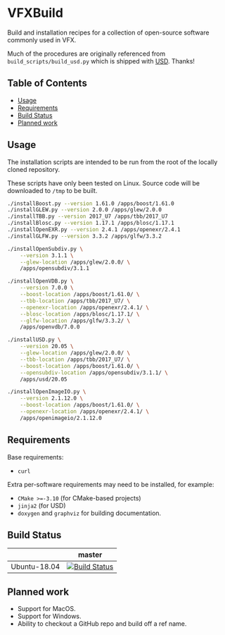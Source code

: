 # VFXBuild

Build and installation recipes for a collection of open-source software commonly used in VFX.

Much of the procedures are originally referenced from `build_scripts/build_usd.py` which is shipped with [USD](https://github.com/PixarAnimationStudios).  Thanks!

## Table of Contents

- [Usage](#usage)
- [Requirements](#requirements)
- [Build Status](#build-status)
- [Planned work](#planned-work)

## Usage

The installation scripts are intended to be run from the root of the locally cloned repository.

These scripts have only been tested on Linux.  Source code will be downloaded to `/tmp` to be built.

```bash
./installBoost.py --version 1.61.0 /apps/boost/1.61.0
./installGLEW.py --version 2.0.0 /apps/glew/2.0.0
./installTBB.py --version 2017_U7 /apps/tbb/2017_U7
./installBlosc.py --version 1.17.1 /apps/blosc/1.17.1
./installOpenEXR.py --version 2.4.1 /apps/openexr/2.4.1
./installGLFW.py --version 3.3.2 /apps/glfw/3.3.2

./installOpenSubdiv.py \
    --version 3.1.1 \
    --glew-location /apps/glew/2.0.0/ \
    /apps/opensubdiv/3.1.1

./installOpenVDB.py \
    --version 7.0.0 \
    --boost-location /apps/boost/1.61.0/ \
    --tbb-location /apps/tbb/2017_U7/ \
    --openexr-location /apps/openexr/2.4.1/ \
    --blosc-location /apps/blosc/1.17.1/ \
    --glfw-location /apps/glfw/3.3.2/ \
    /apps/openvdb/7.0.0

./installUSD.py \
    --version 20.05 \
    --glew-location /apps/glew/2.0.0/ \
    --tbb-location /apps/tbb/2017_U7/ \
    --boost-location /apps/boost/1.61.0/ \
    --opensubdiv-location /apps/opensubdiv/3.1.1/ \
    /apps/usd/20.05

./installOpenImageIO.py \
    --version 2.1.12.0 \
    --boost-location /apps/boost/1.61.0/ \
    --openexr-location /apps/openexr/2.4.1/ \
    /apps/openimageio/2.1.12.0
```


## Requirements

Base requirements:
- `curl`

Extra per-software requirements may need to be installed, for example:
- `CMake >=-3.10` (for CMake-based projects)
- `jinja2` (for USD)
- `doxygen` and `graphviz` for building documentation.

## Build Status

|       | master | 
| ----- | ------ | 
|Ubuntu-18.04 | [![Build Status](https://travis-ci.com/moddyz/VFXBuild.svg?branch=master)](https://travis-ci.com/moddyz/VFXBuild) |


## Planned work

- Support for MacOS.
- Support for Windows.
- Ability to checkout a GitHub repo and build off a ref name.
